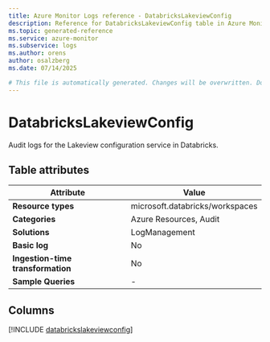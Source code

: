 ```yaml
---
title: Azure Monitor Logs reference - DatabricksLakeviewConfig
description: Reference for DatabricksLakeviewConfig table in Azure Monitor Logs.
ms.topic: generated-reference
ms.service: azure-monitor
ms.subservice: logs
ms.author: orens
author: osalzberg
ms.date: 07/14/2025

# This file is automatically generated. Changes will be overwritten. Do not change this file directly.
---
```


# DatabricksLakeviewConfig

Audit logs for the Lakeview configuration service in Databricks.


## Table attributes

|Attribute|Value|
|---|---|
|**Resource types**|microsoft.databricks/workspaces|
|**Categories**|Azure Resources, Audit|
|**Solutions**| LogManagement|
|**Basic log**|No|
|**Ingestion-time transformation**|No|
|**Sample Queries**|-|



## Columns
  
[!INCLUDE [databrickslakeviewconfig](~/reusable-content/ce-skilling/azure/includes/azure-monitor/reference/tables/databrickslakeviewconfig-include.md)]
